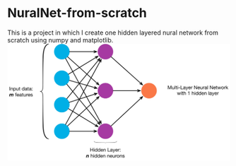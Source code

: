 # NuralNet-from-scratch
This is a project in which I create one hidden layered nural network from scratch using numpy and matplotlib.
![image](one_layered_network.jpeg)
